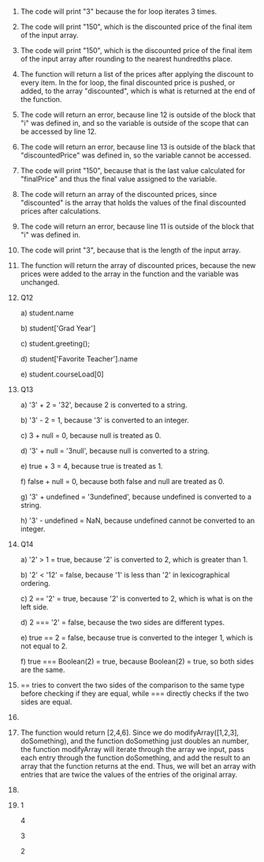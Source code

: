 1) The code will print "3" because the for loop iterates 3 times.
2) The code will print "150", which is the discounted price of the final item of the input array.
3) The code will print "150", which is the discounted price of the final item of the input array after rounding to the nearest hundredths place.
4) The function will return a list of the prices after applying the discount to every item. In the for loop, the final discounted price is pushed, or added, to the array "discounted", which is what is returned at the end of the function.
5) The code will return an error, because line 12 is outside of the block that "i" was defined in, and so the variable is outside of the scope that can be accessed by line 12.
6) The code will return an error, because line 13 is outside of the black that "discountedPrice" was defined in, so the variable cannot be accessed.
7) The code will print "150", because that is the last value calculated for "finalPrice" and thus the final value assigned to the variable.
8) The code will return an array of the discounted prices, since "discounted" is the array that holds the values of the final discounted prices after calculations.
9) The code will return an error, because line 11 is outside of the block that "i" was defined in.
10) The code will print "3", because that is the length of the input array.
11) The function will return the array of discounted prices, because the new prices were added to the array in the function and the variable was unchanged.
12) Q12
    
    a) student.name
    
    b) student['Grad Year']
    
    c) student.greeting();
    
    d) student['Favorite Teacher'].name
    
    e) student.courseLoad[0]
    
13) Q13
    
    a) '3' + 2 = '32', because 2 is converted to a string.
    
    b) '3' - 2 = 1, because '3' is converted to an integer.
    
    c) 3 + null = 0, because null is treated as 0.
    
    d) '3' + null = '3null', because null is converted to a string.
    
    e) true + 3 = 4, because true is treated as 1.
    
    f) false + null = 0, because both false and null are treated as 0.
    
    g) '3' + undefined = '3undefined', because undefined is converted to a string.
    
    h) '3' - undefined = NaN, because undefined cannot be converted to an integer.
    
14) Q14

    a) '2' > 1 = true, because '2' is converted to 2, which is greater than 1.
    
    b) '2' < '12' = false, because '1' is less than '2' in lexicographical ordering.
    
    c) 2 == '2' = true, because '2' is converted to 2, which is what is on the left side.
    
    d) 2 === '2' = false, because the two sides are different types.
    
    e) true == 2 = false, because true is converted to the integer 1, which is not equal to 2.
    
    f) true === Boolean(2) = true, because Boolean(2) = true, so both sides are the same.
    
    
15) == tries to convert the two sides of the comparison to the same type before checking if they are equal, while === directly checks if the two sides are equal.
16) 
17) The function would return [2,4,6]. Since we do modifyArray([1,2,3], doSomething), and the function doSomething just doubles an number, the function modifyArray will iterate through the array we input, pass each entry through the function doSomething, and add the result to an array that the function returns at the end. Thus, we will bet an array with entries that are twice the values of the entries of the original array.
18) 
19) 1

    4
    
    3
    
    2

